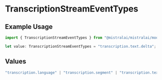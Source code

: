 # TranscriptionStreamEventTypes

## Example Usage

```typescript
import { TranscriptionStreamEventTypes } from "@mistralai/mistralai/models/components";

let value: TranscriptionStreamEventTypes = "transcription.text.delta";
```

## Values

```typescript
"transcription.language" | "transcription.segment" | "transcription.text.delta" | "transcription.done"
```